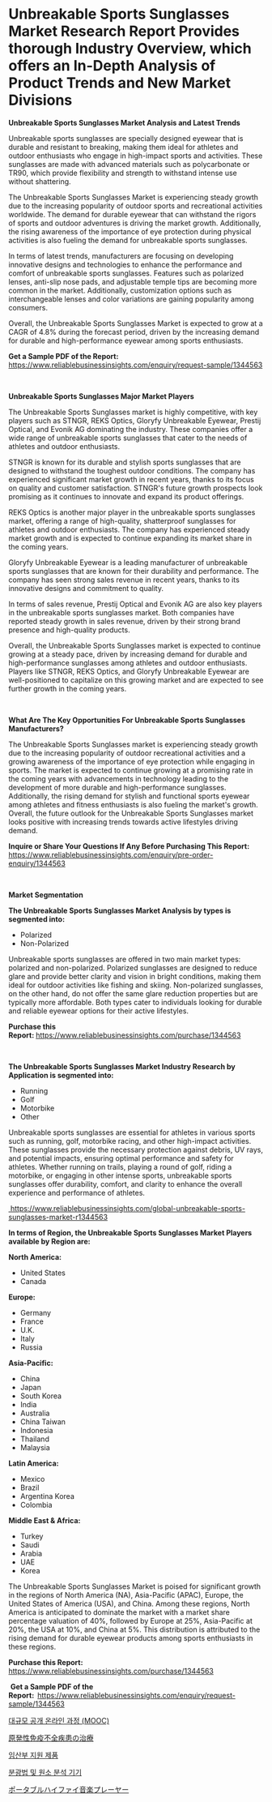 <p><h1>Unbreakable Sports Sunglasses Market Research Report Provides thorough Industry Overview, which offers an In-Depth Analysis of Product Trends and New Market Divisions</h1></p><p><strong>Unbreakable Sports Sunglasses Market Analysis and Latest Trends</strong></p>
<p><p>Unbreakable sports sunglasses are specially designed eyewear that is durable and resistant to breaking, making them ideal for athletes and outdoor enthusiasts who engage in high-impact sports and activities. These sunglasses are made with advanced materials such as polycarbonate or TR90, which provide flexibility and strength to withstand intense use without shattering.</p><p>The Unbreakable Sports Sunglasses Market is experiencing steady growth due to the increasing popularity of outdoor sports and recreational activities worldwide. The demand for durable eyewear that can withstand the rigors of sports and outdoor adventures is driving the market growth. Additionally, the rising awareness of the importance of eye protection during physical activities is also fueling the demand for unbreakable sports sunglasses.</p><p>In terms of latest trends, manufacturers are focusing on developing innovative designs and technologies to enhance the performance and comfort of unbreakable sports sunglasses. Features such as polarized lenses, anti-slip nose pads, and adjustable temple tips are becoming more common in the market. Additionally, customization options such as interchangeable lenses and color variations are gaining popularity among consumers.</p><p>Overall, the Unbreakable Sports Sunglasses Market is expected to grow at a CAGR of 4.8% during the forecast period, driven by the increasing demand for durable and high-performance eyewear among sports enthusiasts.</p></p>
<p><strong>Get a Sample PDF of the Report:&nbsp;</strong> <a href="https://www.reliablebusinessinsights.com/enquiry/request-sample/1344563">https://www.reliablebusinessinsights.com/enquiry/request-sample/1344563</a></p>
<p>&nbsp;</p>
<p><strong>Unbreakable Sports Sunglasses Major Market Players</strong></p>
<p><p>The Unbreakable Sports Sunglasses market is highly competitive, with key players such as STNGR, REKS Optics, Gloryfy Unbreakable Eyewear, Prestij Optical, and Evonik AG dominating the industry. These companies offer a wide range of unbreakable sports sunglasses that cater to the needs of athletes and outdoor enthusiasts.</p><p>STNGR is known for its durable and stylish sports sunglasses that are designed to withstand the toughest outdoor conditions. The company has experienced significant market growth in recent years, thanks to its focus on quality and customer satisfaction. STNGR's future growth prospects look promising as it continues to innovate and expand its product offerings.</p><p>REKS Optics is another major player in the unbreakable sports sunglasses market, offering a range of high-quality, shatterproof sunglasses for athletes and outdoor enthusiasts. The company has experienced steady market growth and is expected to continue expanding its market share in the coming years.</p><p>Gloryfy Unbreakable Eyewear is a leading manufacturer of unbreakable sports sunglasses that are known for their durability and performance. The company has seen strong sales revenue in recent years, thanks to its innovative designs and commitment to quality.</p><p>In terms of sales revenue, Prestij Optical and Evonik AG are also key players in the unbreakable sports sunglasses market. Both companies have reported steady growth in sales revenue, driven by their strong brand presence and high-quality products.</p><p>Overall, the Unbreakable Sports Sunglasses market is expected to continue growing at a steady pace, driven by increasing demand for durable and high-performance sunglasses among athletes and outdoor enthusiasts. Players like STNGR, REKS Optics, and Gloryfy Unbreakable Eyewear are well-positioned to capitalize on this growing market and are expected to see further growth in the coming years.</p></p>
<p>&nbsp;</p>
<p><strong>What Are The Key Opportunities For Unbreakable Sports Sunglasses Manufacturers?</strong></p>
<p><p>The Unbreakable Sports Sunglasses market is experiencing steady growth due to the increasing popularity of outdoor recreational activities and a growing awareness of the importance of eye protection while engaging in sports. The market is expected to continue growing at a promising rate in the coming years with advancements in technology leading to the development of more durable and high-performance sunglasses. Additionally, the rising demand for stylish and functional sports eyewear among athletes and fitness enthusiasts is also fueling the market's growth. Overall, the future outlook for the Unbreakable Sports Sunglasses market looks positive with increasing trends towards active lifestyles driving demand.</p></p>
<p><strong>Inquire or Share Your Questions If Any Before Purchasing This Report:</strong> <a href="https://www.reliablebusinessinsights.com/enquiry/pre-order-enquiry/1344563">https://www.reliablebusinessinsights.com/enquiry/pre-order-enquiry/1344563</a></p>
<p>&nbsp;</p>
<p><strong>Market Segmentation</strong></p>
<p><strong>The Unbreakable Sports Sunglasses Market Analysis by types is segmented into:</strong></p>
<p><ul><li>Polarized</li><li>Non-Polarized</li></ul></p>
<p><p>Unbreakable sports sunglasses are offered in two main market types: polarized and non-polarized. Polarized sunglasses are designed to reduce glare and provide better clarity and vision in bright conditions, making them ideal for outdoor activities like fishing and skiing. Non-polarized sunglasses, on the other hand, do not offer the same glare reduction properties but are typically more affordable. Both types cater to individuals looking for durable and reliable eyewear options for their active lifestyles.</p></p>
<p><strong>Purchase this Report:&nbsp;</strong><a href="https://www.reliablebusinessinsights.com/purchase/1344563">https://www.reliablebusinessinsights.com/purchase/1344563</a></p>
<p>&nbsp;</p>
<p><strong>The Unbreakable Sports Sunglasses Market Industry Research by Application is segmented into:</strong></p>
<p><ul><li>Running</li><li>Golf</li><li>Motorbike</li><li>Other</li></ul></p>
<p><p>Unbreakable sports sunglasses are essential for athletes in various sports such as running, golf, motorbike racing, and other high-impact activities. These sunglasses provide the necessary protection against debris, UV rays, and potential impacts, ensuring optimal performance and safety for athletes. Whether running on trails, playing a round of golf, riding a motorbike, or engaging in other intense sports, unbreakable sports sunglasses offer durability, comfort, and clarity to enhance the overall experience and performance of athletes.</p></p>
<p><a href="https://www.reliablebusinessinsights.com/global-unbreakable-sports-sunglasses-market-r1344563">&nbsp;https://www.reliablebusinessinsights.com/global-unbreakable-sports-sunglasses-market-r1344563</a></p>
<p><strong>In terms of Region, the Unbreakable Sports Sunglasses Market Players available by Region are:</strong></p>
<p>
    <p> <strong> North America: </strong>
        <ul>
            <li>United States</li>
            <li>Canada</li>
        </ul>
        </p> 
    <p> <strong> Europe: </strong>
        <ul>
            <li>Germany</li>
            <li>France</li>
            <li>U.K.</li>
            <li>Italy</li>
            <li>Russia</li>
        </ul>
        </p> 
    <p> <strong> Asia-Pacific: </strong>
        <ul>
            <li>China</li>
            <li>Japan</li>
            <li>South Korea</li>
            <li>India</li>
            <li>Australia</li>
            <li>China Taiwan</li>
            <li>Indonesia</li>
            <li>Thailand</li>
            <li>Malaysia</li>
        </ul>
        </p> 
    <p> <strong> Latin America: </strong>
        <ul>
            <li>Mexico</li>
            <li>Brazil</li>
            <li>Argentina Korea</li>
            <li>Colombia</li>
        </ul>
        </p> 
    <p> <strong> Middle East & Africa: </strong>
        <ul>
            <li>Turkey</li>
            <li>Saudi</li>
            <li>Arabia</li>
            <li>UAE</li>
            <li>Korea</li>
        </ul>
    </p>
    </p>
<p><p>The Unbreakable Sports Sunglasses Market is poised for significant growth in the regions of North America (NA), Asia-Pacific (APAC), Europe, the United States of America (USA), and China. Among these regions, North America is anticipated to dominate the market with a market share percentage valuation of 40%, followed by Europe at 25%, Asia-Pacific at 20%, the USA at 10%, and China at 5%. This distribution is attributed to the rising demand for durable eyewear products among sports enthusiasts in these regions.</p></p>
<p><strong>Purchase this Report: </strong><a href="https://www.reliablebusinessinsights.com/purchase/1344563">https://www.reliablebusinessinsights.com/purchase/1344563</a></p>
<p>&nbsp;<strong>Get a Sample PDF of the Report:&nbsp;&nbsp;</strong><a href="https://www.reliablebusinessinsights.com/enquiry/request-sample/1344563">https://www.reliablebusinessinsights.com/enquiry/request-sample/1344563</a></p>
<p><strong></strong></p>
<p><p><a href="https://github.com/valroy852/Market-Research-Report-List-1/blob/main/846848591429.md">대규모 공개 온라인 과정 (MOOC)</a></p><p><a href="https://github.com/HershelKris/Market-Research-Report-List-1/blob/main/1450254100130.md">原発性免疫不全疾患の治療</a></p><p><a href="https://github.com/RonSpencer61/Market-Research-Report-List-1/blob/main/841426991430.md">임산부 지원 제품</a></p><p><a href="https://medium.com/@alanperkins1921/%EB%B6%84%EA%B4%91-%EB%B0%8F-%EC%9B%90%EC%86%8C-%EB%B6%84%EC%84%9D-%EA%B8%B0%EA%B8%B0-%EC%8B%9C%EC%9E%A5%EC%9D%80-%EC%8B%9C%EC%9E%A5-%EC%A0%90%EC%9C%A0%EC%9C%A8-%EC%8B%9C%EC%9E%A5-%EB%8F%99%ED%96%A5-%EB%B0%8F-%EC%8B%9C%EC%9E%A5-%EC%84%B1%EC%9E%A5%EC%97%90-%EB%8C%80%ED%95%9C-%EC%A0%95%EB%B3%B4%EB%A5%BC-%EC%A0%9C%EA%B3%B5%ED%95%A9%EB%8B%88%EB%8B%A4-ffccfe89fec9">분광법 및 원소 분석 기기</a></p><p><a href="https://medium.com/@matteills7854/%E3%83%9D%E3%83%BC%E3%82%BF%E3%83%96%E3%83%ABhi-fi%E9%9F%B3%E6%A5%BD%E3%83%97%E3%83%AC%E3%83%BC%E3%83%A4%E3%83%BC%E3%81%AE%E5%B8%82%E5%A0%B4%E3%82%B7%E3%82%A7%E3%82%A2%E3%81%AE%E9%80%B2%E5%8C%96%E3%81%A8%E5%B8%82%E5%A0%B4%E6%88%90%E9%95%B7%E3%83%88%E3%83%AC%E3%83%B3%E3%83%892024%E5%B9%B4%E3%81%8B%E3%82%892031%E5%B9%B4%E3%81%BE%E3%81%A7-0cffc09c7528">ポータブルハイファイ音楽プレーヤー</a></p></p>